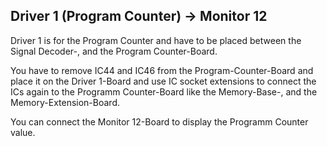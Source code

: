 ## Driver 1 (Program Counter) -> Monitor 12
Driver 1 is for the Program Counter and have to be placed between the Signal Decoder-, and the Program Counter-Board.

You have to remove IC44 and IC46 from the Program-Counter-Board and place it on the Driver 1-Board and use IC socket extensions to connect the ICs again to the Programm Counter-Board like the Memory-Base-, and the Memory-Extension-Board.

You can connect the Monitor 12-Board to display the Programm Counter value.
